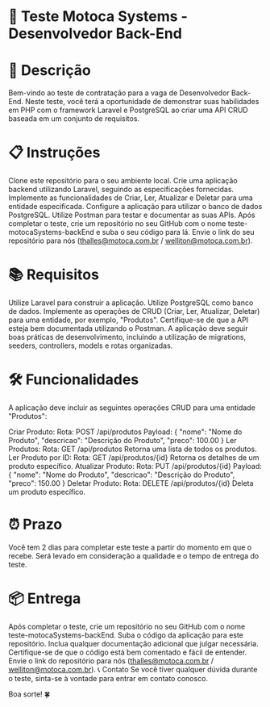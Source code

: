 # 📝 Teste Motoca Systems - Desenvolvedor Back-End
# 📄 Descrição
Bem-vindo ao teste de contratação para a vaga de Desenvolvedor Back-End. Neste teste, você terá a oportunidade de demonstrar suas habilidades em PHP com o framework Laravel e PostgreSQL ao criar uma API CRUD baseada em um conjunto de requisitos.

# 📋 Instruções
Clone este repositório para o seu ambiente local.
Crie uma aplicação backend utilizando Laravel, seguindo as especificações fornecidas.
Implemente as funcionalidades de Criar, Ler, Atualizar e Deletar para uma entidade especificada.
Configure a aplicação para utilizar o banco de dados PostgreSQL.
Utilize Postman para testar e documentar as suas APIs.
Após completar o teste, crie um repositório no seu GitHub com o nome teste-motocaSystems-backEnd e suba o seu código para lá.
Envie o link do seu repositório para nós (thalles@motoca.com.br / welliton@motoca.com.br).
# 📚 Requisitos
Utilize Laravel para construir a aplicação.
Utilize PostgreSQL como banco de dados.
Implemente as operações de CRUD (Criar, Ler, Atualizar, Deletar) para uma entidade, por exemplo, "Produtos".
Certifique-se de que a API esteja bem documentada utilizando o Postman.
A aplicação deve seguir boas práticas de desenvolvimento, incluindo a utilização de migrations, seeders, controllers, models e rotas organizadas.
# 🛠️ Funcionalidades
A aplicação deve incluir as seguintes operações CRUD para uma entidade "Produtos":

Criar Produto:
Rota: POST /api/produtos
Payload: { "nome": "Nome do Produto", "descricao": "Descrição do Produto", "preco": 100.00 }
Ler Produtos:
Rota: GET /api/produtos
Retorna uma lista de todos os produtos.
Ler Produto por ID:
Rota: GET /api/produtos/{id}
Retorna os detalhes de um produto específico.
Atualizar Produto:
Rota: PUT /api/produtos/{id}
Payload: { "nome": "Nome do Produto", "descricao": "Descrição do Produto", "preco": 150.00 }
Deletar Produto:
Rota: DELETE /api/produtos/{id}
Deleta um produto específico.

# ⏰ Prazo
Você tem 2 dias para completar este teste a partir do momento em que o recebe. Será levado em consideração a qualidade e o tempo de entrega do teste.

# 📦 Entrega
Após completar o teste, crie um repositório no seu GitHub com o nome teste-motocaSystems-backEnd.
Suba o código da aplicação para este repositório.
Inclua qualquer documentação adicional que julgar necessária.
Certifique-se de que o código está bem comentado e fácil de entender.
Envie o link do repositório para nós (thalles@motoca.com.br / welliton@motoca.com.br).
📞 Contato
Se você tiver qualquer dúvida durante o teste, sinta-se à vontade para entrar em contato conosco.

Boa sorte! 🍀
